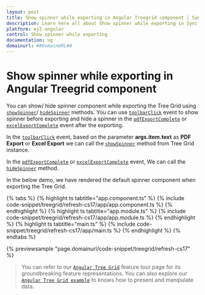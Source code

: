 ```yaml
---
layout: post
title: Show spinner while exporting in Angular Treegrid component | Syncfusion
description: Learn here all about Show spinner while exporting in Syncfusion Angular Treegrid component of Syncfusion Essential JS 2 and more.
platform: ej2-angular
control: Show spinner while exporting 
documentation: ug
domainurl: ##DomainURL##
---
```


# Show spinner while exporting in Angular Treegrid component

You can show/ hide spinner component while exporting the Tree Grid using [`showSpinner`](https://ej2.syncfusion.com/angular/documentation/api/treegrid/#showspinner)/ [`hideSpinner`](https://ej2.syncfusion.com/angular/documentation/api/treegrid/#hidespinner) methods. You can use  [`toolbarClick`](https://ej2.syncfusion.com/angular/documentation/api/treegrid/#toolbarclick) event to show spinner before exporting and hide a spinner in the [`pdfExportComplete`](https://ej2.syncfusion.com/angular/documentation/api/treegrid/#pdfexportcomplete) or [`excelExportComplete`](https://ej2.syncfusion.com/angular/documentation/api/treegrid/#excelexportcomplete) event after the exporting.

In the [`toolbarClick`](https://ej2.syncfusion.com/angular/documentation/api/grid/#toolbarclick) event, based on the parameter **args.item.text** as **PDF Export** or **Excel Export** we can call the [`showSpinner`](https://ej2.syncfusion.com/angular/documentation/api/treegrid/#showspinner) method from Tree Grid instance.

In the [`pdfExportComplete`](https://ej2.syncfusion.com/angular/documentation/api/treegrid/#pdfexportcomplete) or [`excelExportComplete`](https://ej2.syncfusion.com/angular/documentation/api/treegrid/#excelexportcomplete) event, We can call the [`hideSpinner`](https://ej2.syncfusion.com/angular/documentation/api/treegrid/#hidespinner) method.

In the below demo, we have rendered the default spinner component when exporting the Tree Grid.

{% tabs %}
{% highlight ts tabtitle="app.component.ts" %}
{% include code-snippet/treegrid/refresh-cs17/app/app.component.ts %}
{% endhighlight %}
{% highlight ts tabtitle="app.module.ts" %}
{% include code-snippet/treegrid/refresh-cs17/app/app.module.ts %}
{% endhighlight %}
{% highlight ts tabtitle="main.ts" %}
{% include code-snippet/treegrid/refresh-cs17/app/main.ts %}
{% endhighlight %}
{% endtabs %}
  
{% previewsample "page.domainurl/code-snippet/treegrid/refresh-cs17" %}

> You can refer to our [`Angular Tree Grid`](https://www.syncfusion.com/angular-ui-components/angular-tree-grid) feature tour page for its groundbreaking feature representations. You can also explore our [`Angular Tree Grid example`](https://ej2.syncfusion.com/angular/demos/#/material/treegrid/treegrid-overview) to knows how to present and manipulate data.